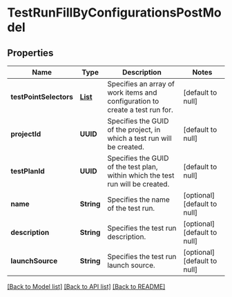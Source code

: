 # TestRunFillByConfigurationsPostModel
## Properties

| Name | Type | Description | Notes |
|------------ | ------------- | ------------- | -------------|
| **testPointSelectors** | [**List**](TestPointSelector.md) | Specifies an array of work items and configuration to create a test run for. | [default to null] |
| **projectId** | **UUID** | Specifies the GUID of the project, in which a test run will be created. | [default to null] |
| **testPlanId** | **UUID** | Specifies the GUID of the test plan, within which the test run will be created. | [default to null] |
| **name** | **String** | Specifies the name of the test run. | [optional] [default to null] |
| **description** | **String** | Specifies the test run description. | [optional] [default to null] |
| **launchSource** | **String** | Specifies the test run launch source. | [optional] [default to null] |

[[Back to Model list]](../README.md#documentation-for-models) [[Back to API list]](../README.md#documentation-for-api-endpoints) [[Back to README]](../README.md)

